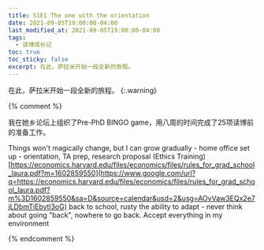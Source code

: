 ```yaml
---
title: S1E1 The one with the orientation
date: 2021-09-05T19:00:00-04:00
last_modified_at: 2021-09-05T19:00:00-04:00
tags:
  - 读博成长记
toc: true
toc_sticky: false
excerpt: 在此，萨拉米开始一段全新的旅程。
---
```


在此，萨拉米开始一段全新的旅程。
{:.warning}




{% comment %}

我在她乡论坛上组织了Pre-PhD BINGO game，用八周的时间完成了25项读博前的准备工作。


 Things won't magically change, but I can grow gradually - home office set up - orientation, TA prep, research proposal (Ethics Training) [https://economics.harvard.edu/files/economics/files/rules_for_grad_school_laura.pdf?m=1602859550](https://www.google.com/url?q=https://economics.harvard.edu/files/economics/files/rules_for_grad_school_laura.pdf?m%3D1602859550&sa=D&source=calendar&usd=2&usg=AOvVaw3EQx2e7jLDbmTiEbytl3oG) back to school, rusty the ability to adapt - never think about going "back", nowhere to go back. Accept everything in my environment

{% endcomment %}
